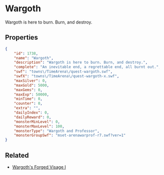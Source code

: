# Wargoth

Wargoth is here to burn. Burn, and destroy.

## Properties

```json
{
    "id": 1738,
    "name": "Wargoth",
    "description": "Wargoth is here to burn. Burn, and destroy.",
    "complete": "An inevitable end, a regrettable end, all burnt out.",
    "swf": "towns\/TimeArena\/quest-wargoth.swf",
    "swfX": "towns\/TimeArena\/quest-wargoth-x.swf",
    "maxSilver": 0,
    "maxGold": 5000,
    "maxGems": 0,
    "maxExp": 50000,
    "minTime": 0,
    "counter": 0,
    "extra": "",
    "dailyIndex": 0,
    "dailyReward": 0,
    "monsterMinLevel": 0,
    "monsterMaxLevel": 100,
    "monsterType": "Wargoth and Professor",
    "monsterGroupSwf": "mset-arenawarprof-r7.swf?ver=1"
}
```

## Related

- [Wargoth's Forged Visage I](../items/19843-wargoth-s-forged-visage-i.md)

